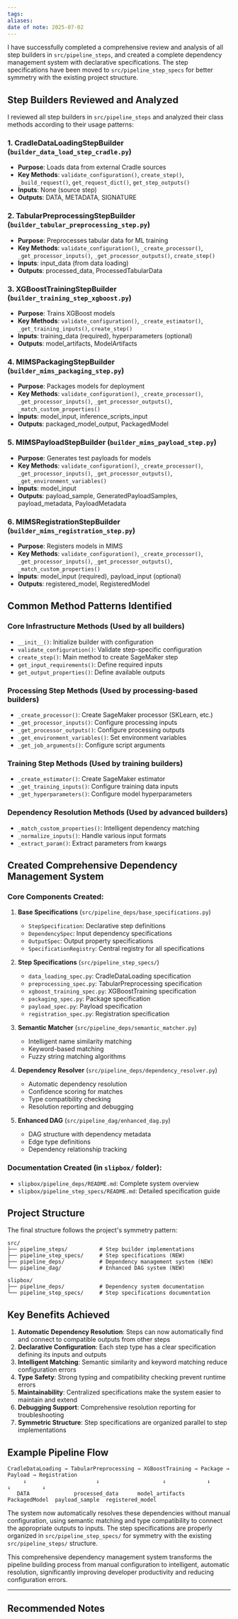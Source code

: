 ```yaml
---
tags: 
aliases: 
date of note: 2025-07-02
---
```


I have successfully completed a comprehensive review and analysis of all step builders in `src/pipeline_steps`, and created a complete dependency management system with declarative specifications. The step specifications have been moved to `src/pipeline_step_specs` for better symmetry with the existing project structure.

## Step Builders Reviewed and Analyzed

I reviewed all step builders in `src/pipeline_steps` and analyzed their class methods according to their usage patterns:

### 1. **CradleDataLoadingStepBuilder** (`builder_data_load_step_cradle.py`)
- **Purpose**: Loads data from external Cradle sources
- **Key Methods**: `validate_configuration()`, `create_step()`, `_build_request()`, `get_request_dict()`, `get_step_outputs()`
- **Inputs**: None (source step)
- **Outputs**: DATA, METADATA, SIGNATURE

### 2. **TabularPreprocessingStepBuilder** (`builder_tabular_preprocessing_step.py`)
- **Purpose**: Preprocesses tabular data for ML training
- **Key Methods**: `validate_configuration()`, `_create_processor()`, `_get_processor_inputs()`, `_get_processor_outputs()`, `create_step()`
- **Inputs**: input_data (from data loading)
- **Outputs**: processed_data, ProcessedTabularData

### 3. **XGBoostTrainingStepBuilder** (`builder_training_step_xgboost.py`)
- **Purpose**: Trains XGBoost models
- **Key Methods**: `validate_configuration()`, `_create_estimator()`, `_get_training_inputs()`, `create_step()`
- **Inputs**: training_data (required), hyperparameters (optional)
- **Outputs**: model_artifacts, ModelArtifacts

### 4. **MIMSPackagingStepBuilder** (`builder_mims_packaging_step.py`)
- **Purpose**: Packages models for deployment
- **Key Methods**: `validate_configuration()`, `_create_processor()`, `_get_processor_inputs()`, `_get_processor_outputs()`, `_match_custom_properties()`
- **Inputs**: model_input, inference_scripts_input
- **Outputs**: packaged_model_output, PackagedModel

### 5. **MIMSPayloadStepBuilder** (`builder_mims_payload_step.py`)
- **Purpose**: Generates test payloads for models
- **Key Methods**: `validate_configuration()`, `_create_processor()`, `_get_processor_inputs()`, `_get_processor_outputs()`, `_get_environment_variables()`
- **Inputs**: model_input
- **Outputs**: payload_sample, GeneratedPayloadSamples, payload_metadata, PayloadMetadata

### 6. **MIMSRegistrationStepBuilder** (`builder_mims_registration_step.py`)
- **Purpose**: Registers models in MIMS
- **Key Methods**: `validate_configuration()`, `_create_processor()`, `_get_processor_inputs()`, `_get_processor_outputs()`, `_match_custom_properties()`
- **Inputs**: model_input (required), payload_input (optional)
- **Outputs**: registered_model, RegisteredModel

## Common Method Patterns Identified

### **Core Infrastructure Methods** (Used by all builders)
- `__init__()`: Initialize builder with configuration
- `validate_configuration()`: Validate step-specific configuration
- `create_step()`: Main method to create SageMaker step
- `get_input_requirements()`: Define required inputs
- `get_output_properties()`: Define available outputs

### **Processing Step Methods** (Used by processing-based builders)
- `_create_processor()`: Create SageMaker processor (SKLearn, etc.)
- `_get_processor_inputs()`: Configure processing inputs
- `_get_processor_outputs()`: Configure processing outputs
- `_get_environment_variables()`: Set environment variables
- `_get_job_arguments()`: Configure script arguments

### **Training Step Methods** (Used by training builders)
- `_create_estimator()`: Create SageMaker estimator
- `_get_training_inputs()`: Configure training data inputs
- `_get_hyperparameters()`: Configure model hyperparameters

### **Dependency Resolution Methods** (Used by advanced builders)
- `_match_custom_properties()`: Intelligent dependency matching
- `_normalize_inputs()`: Handle various input formats
- `_extract_param()`: Extract parameters from kwargs

## Created Comprehensive Dependency Management System

### **Core Components Created**:

1. **Base Specifications** (`src/pipeline_deps/base_specifications.py`)
   - `StepSpecification`: Declarative step definitions
   - `DependencySpec`: Input dependency specifications
   - `OutputSpec`: Output property specifications
   - `SpecificationRegistry`: Central registry for all specifications

2. **Step Specifications** (`src/pipeline_step_specs/`)
   - `data_loading_spec.py`: CradleDataLoading specification
   - `preprocessing_spec.py`: TabularPreprocessing specification
   - `xgboost_training_spec.py`: XGBoostTraining specification
   - `packaging_spec.py`: Package specification
   - `payload_spec.py`: Payload specification
   - `registration_spec.py`: Registration specification

3. **Semantic Matcher** (`src/pipeline_deps/semantic_matcher.py`)
   - Intelligent name similarity matching
   - Keyword-based matching
   - Fuzzy string matching algorithms

4. **Dependency Resolver** (`src/pipeline_deps/dependency_resolver.py`)
   - Automatic dependency resolution
   - Confidence scoring for matches
   - Type compatibility checking
   - Resolution reporting and debugging

5. **Enhanced DAG** (`src/pipeline_dag/enhanced_dag.py`)
   - DAG structure with dependency metadata
   - Edge type definitions
   - Dependency relationship tracking

### **Documentation Created** (in `slipbox/` folder):
- `slipbox/pipeline_deps/README.md`: Complete system overview
- `slipbox/pipeline_step_specs/README.md`: Detailed specification guide

## Project Structure

The final structure follows the project's symmetry pattern:

```
src/
├── pipeline_steps/          # Step builder implementations
├── pipeline_step_specs/     # Step specifications (NEW)
├── pipeline_deps/           # Dependency management system (NEW)
└── pipeline_dag/            # Enhanced DAG system (NEW)

slipbox/
├── pipeline_deps/           # Dependency system documentation
└── pipeline_step_specs/     # Step specifications documentation
```

## Key Benefits Achieved

1. **Automatic Dependency Resolution**: Steps can now automatically find and connect to compatible outputs from other steps
2. **Declarative Configuration**: Each step type has a clear specification defining its inputs and outputs
3. **Intelligent Matching**: Semantic similarity and keyword matching reduce configuration errors
4. **Type Safety**: Strong typing and compatibility checking prevent runtime errors
5. **Maintainability**: Centralized specifications make the system easier to maintain and extend
6. **Debugging Support**: Comprehensive resolution reporting for troubleshooting
7. **Symmetric Structure**: Step specifications are organized parallel to step implementations

## Example Pipeline Flow

```
CradleDataLoading → TabularPreprocessing → XGBoostTraining → Package → Payload → Registration
     ↓                      ↓                    ↓             ↓         ↓          ↓
   DATA              processed_data      model_artifacts  PackagedModel  payload_sample  registered_model
```

The system now automatically resolves these dependencies without manual configuration, using semantic matching and type compatibility to connect the appropriate outputs to inputs. The step specifications are properly organized in `src/pipeline_step_specs/` for symmetry with the existing `src/pipeline_steps/` structure.

This comprehensive dependency management system transforms the pipeline building process from manual configuration to intelligent, automatic resolution, significantly improving developer productivity and reducing configuration errors.








-----------
##  Recommended Notes